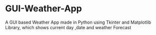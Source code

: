 # GUI-Weather-App
A GUI based Weather App made in Python using Tkinter and Matplotlib Library, which shows current day ,date and weather Forecast



